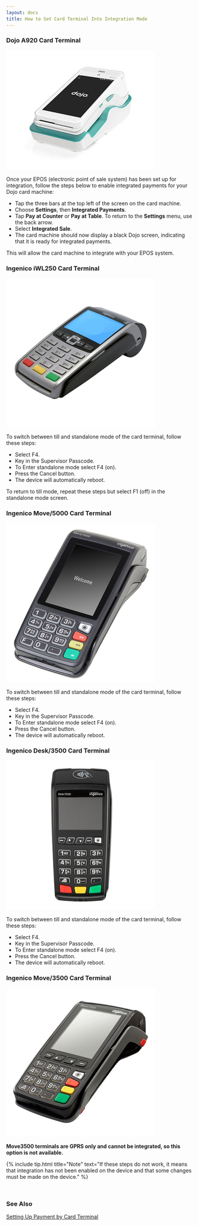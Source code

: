 ```yaml
---
layout: docs
title: How to Set Card Terminal Into Integration Mode
---
```


### Dojo A920 Card Terminal

   ![](media/garagehive-dojo-a920-card-terminal.png)

Once your EPOS (electronic point of sale system) has been set up for integration, follow the steps below to enable integrated payments for your Dojo card machine:

- Tap the three bars at the top left of the screen on the card machine.
- Choose **Settings**, then **Integrated Payments**.
- Tap **Pay at Counter** or **Pay at Table**. To return to the **Settings** menu, use the back arrow.
- Select **Integrated Sale**.
- The card machine should now display a black Dojo screen, indicating that it is ready for integrated payments.

This will allow the card machine to integrate with your EPOS system.

### Ingenico iWL250 Card Terminal

   ![](media/garagehive-ingenico-iwl250-card-terminal.jpg)

To switch between till and standalone mode of the card terminal, follow these steps:

- Select F4.
- Key in the Supervisor Passcode.
- To Enter standalone mode select F4 (on).
- Press the Cancel button.
- The device will automatically reboot.

To return to till mode, repeat these steps but select F1 (off) in the standalone mode screen.

### Ingenico Move/5000 Card Terminal

   ![](media/garagehive-ingenico-move5000-card-terminal.png)

To switch between till and standalone mode of the card terminal, follow these steps:

- Select F4.
- Key in the Supervisor Passcode.
- To Enter standalone mode select F4 (on).
- Press the Cancel button.
- The device will automatically reboot.

### Ingenico Desk/3500 Card Terminal

   ![](media/garagehive-ingenico-desk3500-card-terminal.jpg)

To switch between till and standalone mode of the card terminal, follow these steps:

- Select F4.
- Key in the Supervisor Passcode.
- To Enter standalone mode select F4 (on).
- Press the Cancel button.
- The device will automatically reboot.

### Ingenico Move/3500 Card Terminal

![](media/garagehive-ingenico-move3500-card-terminal.png)

**Move3500 terminals are GPRS only and cannot be integrated, so this option is not available.**

{% include tip.html title="Note" text="If these steps do not work, it means that integration has not been enabled on the device and that some changes must be made on the device." %}


<br>

### **See Also**
[Setting Up Payment by Card Terminal](garagehive-setting-up-payment-by-card-terminal.html)

